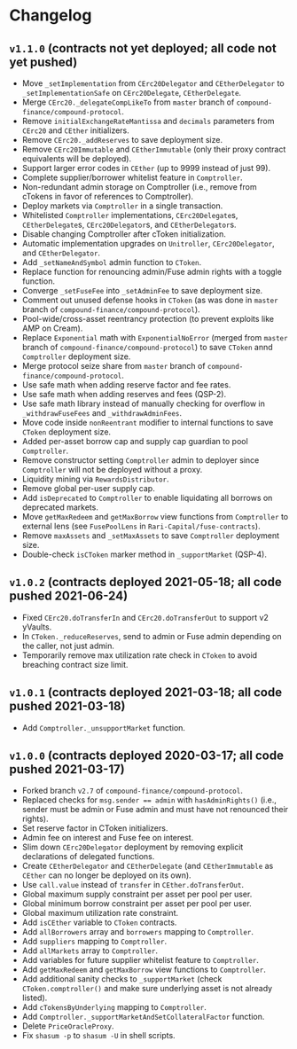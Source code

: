 # Changelog

## `v1.1.0` (contracts not yet deployed; all code not yet pushed)

* Move `_setImplementation` from `CErc20Delegator` and `CEtherDelegator` to `_setImplementationSafe` on `CErc20Delegate`, `CEtherDelegate`.
* Merge `CErc20._delegateCompLikeTo` from `master` branch of `compound-finance/compound-protocol`.
* Remove `initialExchangeRateMantissa` and `decimals` parameters from `CErc20` and `CEther` initializers.
* Remove `CErc20._addReserves` to save deployment size.
* Remove `CErc20Immutable` and `CEtherImmutable` (only their proxy contract equivalents will be deployed).
* Support larger error codes in `CEther` (up to 9999 instead of just 99).
* Complete supplier/borrower whitelist feature in `Comptroller`.
* Non-redundant admin storage on Comptroller (i.e., remove from cTokens in favor of references to Comptroller).
* Deploy markets via `Comptroller` in a single transaction.
* Whitelisted `Comptroller` implementations, `CErc20Delegate`s, `CEtherDelegate`s, `CErc20Delegator`s, and `CEtherDelegator`s.
* Disable changing Comptroller after cToken initialization.
* Automatic implementation upgrades on `Unitroller`, `CErc20Delegator`, and `CEtherDelegator`.
* Add `_setNameAndSymbol` admin function to `CToken`.
* Replace function for renouncing admin/Fuse admin rights with a toggle function.
* Converge `_setFuseFee` into `_setAdminFee` to save deployment size.
* Comment out unused defense hooks in `CToken` (as was done in `master` branch of `compound-finance/compound-protocol`).
* Pool-wide/cross-asset reentrancy protection (to prevent exploits like AMP on Cream).
* Replace `Exponential` math with `ExponentialNoError` (merged from `master` branch of `compound-finance/compound-protocol`) to save `CToken` annd `Comptroller` deployment size.
* Merge protocol seize share from `master` branch of `compound-finance/compound-protocol`.
* Use safe math when adding reserve factor and fee rates.
* Use safe math when adding reserves and fees (QSP-2).
* Use safe math library instead of manually checking for overflow in `_withdrawFuseFees` and `_withdrawAdminFees`.
* Move code inside `nonReentrant` modifier to internal functions to save `CToken` deployment size.
* Added per-asset borrow cap and supply cap guardian to pool `Comptroller`.
* Remove constructor setting `Comptroller` admin to deployer since `Comptroller` will not be deployed without a proxy.
* Liquidity mining via `RewardsDistributor`.
* Remove global per-user supply cap.
* Add `isDeprecated` to `Comptroller` to enable liquidating all borrows on deprecated markets.
* Move `getMaxRedeem` and `getMaxBorrow` view functions from `Comptroller` to external lens (see `FusePoolLens` in `Rari-Capital/fuse-contracts`).
* Remove `maxAssets` and `_setMaxAssets` to save `Comptroller` deployment size.
* Double-check `isCToken` marker method in `_supportMarket` (QSP-4).

## `v1.0.2` (contracts deployed 2021-05-18; all code pushed 2021-06-24)

* Fixed `CErc20.doTransferIn` and `CErc20.doTransferOut` to support v2 yVaults.
* In `CToken._reduceReserves`, send to admin or Fuse admin depending on the caller, not just admin.
* Temporarily remove max utilization rate check in `CToken` to avoid breaching contract size limit.

## `v1.0.1` (contracts deployed 2021-03-18; all code pushed 2021-03-18)

* Add `Comptroller._unsupportMarket` function.

## `v1.0.0` (contracts deployed 2020-03-17; all code pushed 2021-03-17)

* Forked branch `v2.7` of `compound-finance/compound-protocol`.
* Replaced checks for `msg.sender == admin` with `hasAdminRights()` (i.e., sender must be admin or Fuse admin and must have not renounced their rights).
* Set reserve factor in CToken initializers.
* Admin fee on interest and Fuse fee on interest.
* Slim down `CErc20Delegator` deployment by removing explicit declarations of delegated functions.
* Create `CEtherDelegator` and `CEtherDelegate` (and `CEtherImmutable` as `CEther` can no longer be deployed on its own).
* Use `call.value` instead of `transfer` in `CEther.doTransferOut`.
* Global maximum supply constraint per asset per pool per user.
* Global minimum borrow constraint per asset per pool per user.
* Global maximum utilization rate constraint.
* Add `isCEther` variable to `CToken` contracts.
* Add `allBorrowers` array and `borrowers` mapping to `Comptroller`.
* Add `suppliers` mapping to `Comptroller`.
* Add `allMarkets` array to `Comptroller`.
* Add variables for future supplier whitelist feature to `Comptroller`.
* Add `getMaxRedeem` and `getMaxBorrow` view functions to `Comptroller`.
* Add additional sanity checks to `_supportMarket` (check `CToken.comptroller()` and make sure underlying asset is not already listed).
* Add `cTokensByUnderlying` mapping to `Comptroller`.
* Add `Comptroller._supportMarketAndSetCollateralFactor` function.
* Delete `PriceOracleProxy`.
* Fix `shasum -p` to `shasum -U` in shell scripts.
